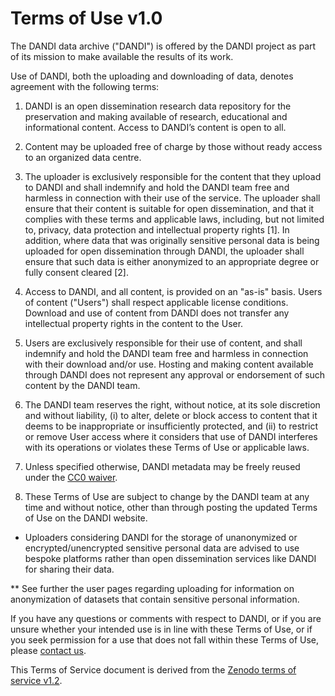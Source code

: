 # Terms of Use v1.0

The DANDI data archive ("DANDI") is offered by the DANDI project as part of its
mission to make available the results of its work.

Use of DANDI, both the uploading and downloading of data, denotes agreement with
the following terms:

1. DANDI is an open dissemination research data repository for the preservation
   and making available of research, educational and informational content. Access
   to DANDI’s content is open to all.

1. Content may be uploaded free of charge by those without ready access to an
   organized data centre.

1. The uploader is exclusively responsible for the content that they upload to
   DANDI and shall indemnify and hold the DANDI team free and harmless in
   connection with their use of the service. The uploader shall ensure that their
   content is suitable for open dissemination, and that it complies with these
   terms and applicable laws, including, but not limited to, privacy, data
   protection and intellectual property rights [1]. In addition, where data that
   was originally sensitive personal data is being uploaded for open dissemination
   through DANDI, the uploader shall ensure that such data is either anonymized
   to an appropriate degree or fully consent cleared [2].

1. Access to DANDI, and all content, is provided on an "as-is" basis. Users of
   content ("Users") shall respect applicable license conditions. Download and
   use of content from DANDI does not transfer any intellectual property rights
   in the content to the User.

1. Users are exclusively responsible for their use of content, and shall indemnify
   and hold the DANDI team free and harmless in connection with their download
   and/or use. Hosting and making content available through DANDI does not
   represent any approval or endorsement of such content by the DANDI team.

1. The DANDI team reserves the right, without notice, at its sole discretion and
   without liability, (i) to alter, delete or block access to content that it
   deems to be inappropriate or insufficiently protected, and (ii) to restrict
   or remove User access where it considers that use of DANDI interferes with
   its operations or violates these Terms of Use or applicable laws.

1. Unless specified otherwise, DANDI metadata may be freely reused under the
   [CC0 waiver](https://creativecommons.org/publicdomain/zero/1.0/).

1. These Terms of Use are subject to change by the DANDI team at any time and
   without notice, other than through posting the updated Terms of Use on the
   DANDI website.

* Uploaders considering DANDI for the storage of unanonymized or encrypted/unencrypted
  sensitive personal data are advised to use bespoke platforms rather than open
  dissemination services like DANDI for sharing their data.

** See further the user pages regarding uploading for information on anonymization
of datasets that contain sensitive personal information.

If you have any questions or comments with respect to DANDI, or if you are unsure
whether your intended use is in line with these Terms of Use, or if you seek
permission for a use that does not fall within these Terms of Use, please [contact
us](https://github.com/dandi/helpdesk/issues/new/choose).

This Terms of Service document is derived from the [Zenodo terms of service v1.2](https://zenodo.org/record/3896780).
